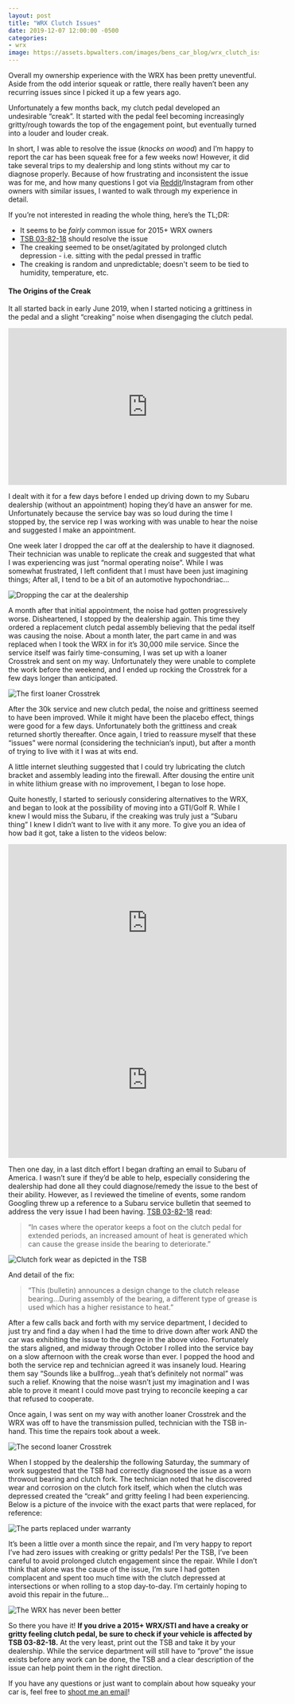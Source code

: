 ```yaml
---
layout: post
title: "WRX Clutch Issues"
date: 2019-12-07 12:00:00 -0500
categories:
- wrx
image: https://assets.bpwalters.com/images/bens_car_blog/wrx_clutch_issues/clutch_pedal.jpg
---
```


<span class="is-first-letter">O</span>verall my ownership experience with the WRX has been pretty uneventful. Aside from the odd interior squeak or rattle, there really haven’t been any recurring issues since I picked it up a few years ago. 

Unfortunately a few months back, my clutch pedal developed an undesirable “creak”. It started with the pedal feel becoming increasingly gritty/rough towards the top of the engagement point, but eventually turned into a louder and louder creak. 

In short, I was able to resolve the issue (*knocks on wood*) and I’m happy to report the car has been squeak free for a few weeks now! However, it did take several trips to my dealership and long stints without my car to diagnose properly. Because of how frustrating and inconsistent the issue was for me, and how many questions I got via [Reddit](https://www.reddit.com/r/WRX/comments/dhflel/2018_wrx_clutch_creak/)/Instagram from other owners with similar issues, I wanted to walk through my experience in detail. 

If you’re not interested in reading the whole thing, here’s the TL;DR: 

* It seems to be *fairly* common issue for 2015+ WRX owners
* [TSB 03-82-18](https://static.nhtsa.gov/odi/tsbs/2018/MC-10150949-9999.pdf) should resolve the issue
* The creaking seemed to be onset/agitated by prolonged clutch depression - i.e. sitting with the pedal pressed in traffic 
* The creaking is random and unpredictable; doesn't seem to be tied to humidity, temperature, etc.

#### The Origins of the Creak

It all started back in early June 2019, when I started noticing a grittiness in the pedal and a slight “creaking” noise when disengaging the clutch pedal.

<iframe width="560" height="315" src="https://www.youtube.com/embed/besPH3AfNbU" frameborder="0" allowfullscreen></iframe>

I dealt with it for a few days before I ended up driving down to my Subaru dealership (without an appointment) hoping they’d have an answer for me. Unfortunately because the service bay was so loud during the time I stopped by, the service rep I was working with was unable to hear the noise and suggested I make an appointment. 

One week later I dropped the car off at the dealership to have it diagnosed. Their technician was unable to replicate the creak and suggested that what I was experiencing was just “normal operating noise”. While I was somewhat frustrated, I left confident that I must have been just imagining things; After all, I tend to be a bit of an automotive hypochondriac… 

![Dropping the car at the dealership](https://assets.bpwalters.com/images/bens_car_blog/wrx_clutch_issues/wrx_service_bay.jpg)

A month after that initial appointment, the noise had gotten progressively worse. Disheartened, I stopped by the dealership again. This time they ordered a replacement clutch pedal assembly believing that the pedal itself was causing the noise. About a month later, the part came in and was replaced when I took the WRX in for it’s 30,000 mile service. Since the service itself was fairly time-consuming, I was set up with a loaner Crosstrek and sent on my way. Unfortunately they were unable to complete the work before the weekend, and I ended up rocking the Crosstrek for a few days longer than anticipated.

![The first loaner Crosstrek](https://assets.bpwalters.com/images/bens_car_blog/wrx_clutch_issues/loaner_crosstrek_1.jpg)

After the 30k service and new clutch pedal, the noise and grittiness seemed to have been improved. While it might have been the placebo effect, things were good for a few days. Unfortunately both the grittiness and creak returned shortly thereafter. Once again, I tried to reassure myself that these “issues” were normal (considering the technician’s input), but after a month of trying to live with it I was at wits end. 

A little internet sleuthing suggested that I could try lubricating the clutch bracket and assembly leading into the firewall. After dousing the entire unit in white lithium grease with no improvement, I began to lose hope. 

Quite honestly, I started to seriously considering alternatives to the WRX, and began to look at the possibility of moving into a GTI/Golf R. While I knew I would miss the Subaru, if the creaking was truly just a “Subaru thing” I knew I didn’t want to live with it any more. To give you an idea of how bad it got, take a listen to the videos below: 

<iframe width="560" height="315" src="https://www.youtube.com/embed/vpZ7f6RFo5M" frameborder="0" allowfullscreen></iframe>

<iframe width="560" height="315" src="https://www.youtube.com/embed/-md1KatQ0bg" frameborder="0" allowfullscreen></iframe>

Then one day, in a last ditch effort I began drafting an email to Subaru of America. I wasn’t sure if they’d be able to help, especially considering the dealership had done all they could diagnose/remedy the issue to the best of their ability. However, as I reviewed the timeline of events, some random Googling threw up a reference to a Subaru service bulletin that seemed to address the very issue I had been having. [TSB 03-82-18](https://static.nhtsa.gov/odi/tsbs/2018/MC-10150949-9999.pdf) read: 

> “In cases where the operator keeps a foot on the clutch pedal for extended periods, an increased amount of heat is generated which can cause the grease inside the bearing to deteriorate.”

![Clutch fork wear as depicted in the TSB](https://assets.bpwalters.com/images/bens_car_blog/wrx_clutch_issues/clutch_fork_wear.png)

And detail of the fix:

> “This (bulletin) announces a design change to the clutch release bearing…During assembly of the bearing, a different type of grease is used which has a higher resistance to heat.”

After a few calls back and forth with my service department, I decided to just try and find a day when I had the time to drive down after work AND the car was exhibiting the issue to the degree in the above video. Fortunately the stars aligned, and midway through October I rolled into the service bay on a slow afternoon with the creak worse than ever. I popped the hood and both the service rep and technician agreed it was insanely loud. Hearing them say “Sounds like a bullfrog…yeah that’s definitely not normal” was such a relief. Knowing that the noise wasn’t just my imagination and I was able to prove it meant I could move past trying to reconcile keeping a car that refused to cooperate. 

Once again, I was sent on my way with another loaner Crosstrek and the WRX was off to have the transmission pulled, technician with the TSB in-hand. This time the repairs took about a week.

![The second loaner Crosstrek](https://assets.bpwalters.com/images/bens_car_blog/wrx_clutch_issues/loaner_crosstrek.jpg)

When I stopped by the dealership the following Saturday, the summary of work suggested that the TSB had correctly diagnosed the issue as a worn throwout bearing and clutch fork. The technician noted that he discovered wear and corrosion on the clutch fork itself, which when the clutch was depressed created the “creak” and gritty feeling I had been experiencing. Below is a picture of the invoice with the exact parts that were replaced, for reference:

![The parts replaced under warranty](https://assets.bpwalters.com/images/bens_car_blog/wrx_clutch_issues/service_record.jpg)

It’s been a little over a month since the repair, and I’m very happy to report I’ve had zero issues with creaking or gritty pedals! Per the TSB, I’ve been careful to avoid prolonged clutch engagement since the repair. While I don’t think that alone was the cause of the issue, I’m sure I had gotten complacent and spent too much time with the clutch depressed at intersections or when rolling to a stop day-to-day. I’m certainly hoping to avoid this repair in the future…

![The WRX has never been better](https://assets.bpwalters.com/images/bens_car_blog/wrx_clutch_issues/wrx_side_winter.jpg)

So there you have it! **If you drive a 2015+ WRX/STI and have a creaky or gritty feeling clutch pedal, be sure to check if your vehicle is affected by TSB 03-82-18.** At the very least, print out the TSB and take it by your dealership. While the service department will still have to “prove” the issue exists before any work can be done, the TSB and a clear description of the issue can help point them in the right direction.

If you have any questions or just want to complain about how squeaky your car is, feel free to <a href="mailto:contact@benscarblog.com">shoot me an email</a>!